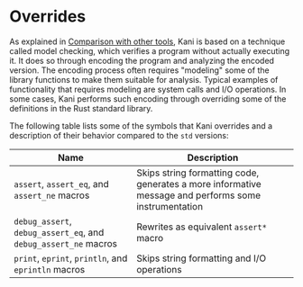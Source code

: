 # Overrides

As explained in [Comparison with other
tools](./tool-comparison.md#comparison-with-other-tools), Kani is based on a
technique called model checking, which verifies a program without actually
executing it. It does so through encoding the program and analyzing the encoded
version. The encoding process often requires "modeling" some of the library
functions to make them suitable for analysis. Typical examples of functionality
that requires modeling are system calls and I/O operations. In some cases, Kani
performs such encoding through overriding some of the definitions in the Rust
standard library.

The following table lists some of the symbols that Kani
overrides and a description of their behavior compared to the `std` versions:

Name | Description |
---  | --- |
`assert`, `assert_eq`, and `assert_ne` macros | Skips string formatting code, generates a more informative message and performs some instrumentation |
`debug_assert`, `debug_assert_eq`, and `debug_assert_ne` macros | Rewrites as equivalent `assert*` macro |
`print`, `eprint`, `println`, and `eprintln` macros | Skips string formatting and I/O operations |
